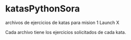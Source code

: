 # katasPythonSora
archivos de ejercicios de katas para mision 1 Launch X

Cada archivo tiene los ejercicios solicitados de cada kata.
